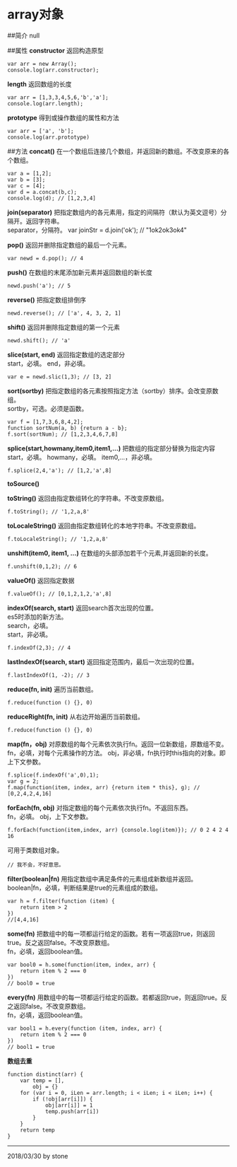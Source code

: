 # array对象
##简介
null

##属性
**constructor** 返回构造原型  

    var arr = new Array();
    console.log(arr.constructor);

**length** 返回数组的长度  
    
    var arr = [1,3,3,4,5,6,'b','a'];
    console.log(arr.length);

**prototype** 得到或操作数组的属性和方法  

    var arr = ['a', 'b'];
    console.log(arr.prototype)

##方法
**concat()** 在一个数组后连接几个数组，并返回新的数组。不改变原来的各个数组。  

    var a = [1,2];
    var b = [3];
    var c = [4];
    var d = a.concat(b,c);
    console.log(d); // [1,2,3,4]

**join(separator)** 把指定数组内的各元素用，指定的间隔符（默认为英文逗号）分隔开。返回字符串。  
separator，分隔符。
    var joinStr = d.join('ok'); // "1ok2ok3ok4"

**pop()** 返回并删除指定数组的最后一个元素。  

    var newd = d.pop(); // 4

**push()** 在数组的末尾添加新元素并返回数组的新长度  

    newd.push('a'); // 5 

**reverse()** 把指定数组排倒序  

    newd.reverse(); // ['a', 4, 3, 2, 1]

**shift()** 返回并删除指定数组的第一个元素  

    newd.shift(); // 'a'

**slice(start, end)** 返回指定数组的选定部分  
start，必填。
end，非必填。
    
    var e = newd.slic(1,3); // [3, 2]

**sort(sortby)** 把指定数组的各元素按照指定方法（sortby）排序。会改变原数组。  
sortby，可选。必须是函数。

    var f = [1,7,3,6,8,4,2];
    function sortNum(a, b) {return a - b};
    f.sort(sortNum); // [1,2,3,4,6,7,8]

**splice(start,howmany,item0,item1,...)** 把数组的指定部分替换为指定内容  
start，必填。
howmany，必填。
item0,...，非必填。

    f.splice(2,4,'a'); // [1,2,'a',8]

**toSource()**  


**toString()** 返回由指定数组转化的字符串。不改变原数组。  

    f.toString(); // '1,2,a,8'

**toLocaleString()** 返回由指定数组转化的本地字符串。不改变原数组。  

    f.toLocaleString(); // '1,2,a,8'

**unshift(item0, item1, ...)** 在数组的头部添加若干个元素,并返回新的长度。   

    f.unshift(0,1,2); // 6

**valueOf()** 返回指定数据  

    f.valueOf(); // [0,1,2,1,2,'a',8]

**indexOf(search, start)** 返回search首次出现的位置。  
es5时添加的新方法。  
search，必填。  
start，非必填。  

    f.indexOf(2,3); // 4

**lastIndexOf(search, start)** 返回指定范围内，最后一次出现的位置。  

    f.lastIndexOf(1, -2); // 3

**reduce(fn, init)** 遍历当前数组。  

    f.reduce(function () {}, 0)

**reduceRight(fn, init)** 从右边开始遍历当前数组。  

    f.reduce(function () {}, 0)

**map(fn，obj)** 对原数组的每个元素依次执行fn。返回一位新数组，原数组不变。  
fn，必填，对每个元素操作的方法。
obj，非必填，fn执行时this指向的对象。即上下文参数。  

    f.splice(f.indexOf('a',0),1);
    var g = 2;
    f.map(function(item, index, arr) {return item * this}, g); // [0,2,4,2,4,16]

**forEach(fn, obj)** 对指定数组的每个元素依次执行fn。不返回东西。  
fn，必填。
obj，上下文参数。

    f.forEach(function(item,index, arr) {console.log(item)}); // 0 2 4 2 4 16

可用于类数组对象。  

    // 我不会，不好意思。

**filter(boolean|fn)** 用指定数组中满足条件的元素组成新数组并返回。  
boolean|fn，必填，判断结果是true的元素组成的数组。

    var h = f.filter(function (item) {
        return item > 2
    })
    //[4,4,16]

**some(fn)** 把数组中的每一项都运行给定的函数。若有一项返回true，则返回true。反之返回false。不改变原数组。  
fn，必填，返回boolean值。

    var bool0 = h.some(function(item, index, arr) {
        return item % 2 === 0
    })
    // bool0 = true

**every(fn)** 用数组中的每一项都运行给定的函数。若都返回true，则返回true。反之返回false。不改变原数组。  
fn，必填，返回boolean值。  

    var bool1 = h.every(function (item, index, arr) {
        return item % 2 === 0
    })
    // bool1 = true

**数组去重**

    function distinct(arr) {
        var temp = [],
            obj = {}
        for (var i = 0, iLen = arr.length; i < iLen; i < iLen; i++) {
            if (!obj[arr[i]]) {
                obj[arr[i]] = 1
                temp.push(arr[i])
            }
        }
        return temp
    }

___
2018/03/30 by stone
